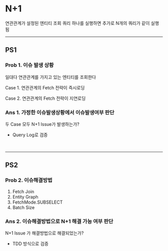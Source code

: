 # N+1

연관관계가 설정된 엔티티 조회 쿼리 하나를 실행하면 추가로 N개의 쿼리가 같이 실행됨

- - -
## PS1

### Prob 1. 이슈 발생 상황

일대다 연관관계를 가지고 있는 엔티티를 조회한다

Case 1. 연관관계의 Fetch 전략이 즉시로딩

Case 2. 연관관계의 Fetch 전략이 지연로딩


### Ans 1. 가정한 이슈발생상황에서 이슈발생여부 판단

두 Case 모두 N+1 Issue가 발생하는가?

- Query Log로 검증

<br/>

- - -
## PS2

### Prob 2. 이슈해결방법

1. Fetch Join
2. Entity Graph
3. FetchMode.SUBSELECT
4. Batch Size

### Ans 2. 이슈해결방법으로 N+1 해결 가능 여부 판단

N+1 Issue 가 해결방법으로 해결되었는가?

- TDD 방식으로 검증
